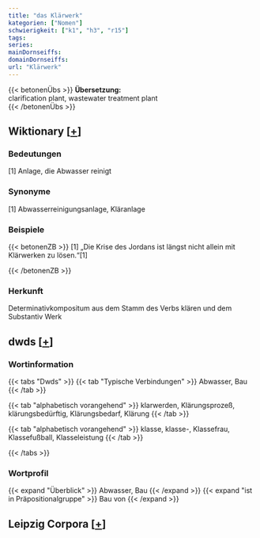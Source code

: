 ```yaml
---
title: "das Klärwerk"
kategorien: ["Nomen"]
schwierigkeit: ["k1", "h3", "r15"]
tags:
series:
mainDornseiffs:
domainDornseiffs:
url: "Klärwerk"
---
```


{{< betonenÜbs >}}
**Übersetzung:**  
clarification plant, wastewater  treatment plant  
{{< /betonenÜbs >}}

## Wiktionary [[+](https://de.wiktionary.org/wiki/Klärwerk)]

### Bedeutungen
[1] Anlage, die Abwasser reinigt  

### Synonyme
[1] Abwasserreinigungsanlage, Kläranlage  

### Beispiele
{{< betonenZB >}}
[1] „Die Krise des Jordans ist längst nicht allein mit Klärwerken zu lösen.“[1]  

{{< /betonenZB >}}
### Herkunft
Determinativkompositum aus dem Stamm des Verbs klären und dem Substantiv Werk  



## dwds [[+](https://www.dwds.de/wb/Klärwerk)]

### Wortinformation
{{< tabs "Dwds" >}}
{{< tab "Typische Verbindungen" >}}
Abwasser, Bau
{{< /tab >}}

{{< tab "alphabetisch vorangehend" >}}
klarwerden, Klärungsprozeß, klärungsbedürftig, Klärungsbedarf, Klärung
{{< /tab >}}

{{< tab "alphabetisch vorangehend" >}}
klasse, klasse-, Klassefrau, Klassefußball, Klasseleistung
{{< /tab >}}

{{< /tabs >}}

### Wortprofil
{{< expand "Überblick" >}} Abwasser, Bau {{< /expand >}}
{{< expand "ist in Präpositionalgruppe" >}} Bau von {{< /expand >}}

## Leipzig Corpora [[+](https://corpora.uni-leipzig.de/en/res?word=Klärwerk&corpusId=deu_newscrawl-public_2018)]

